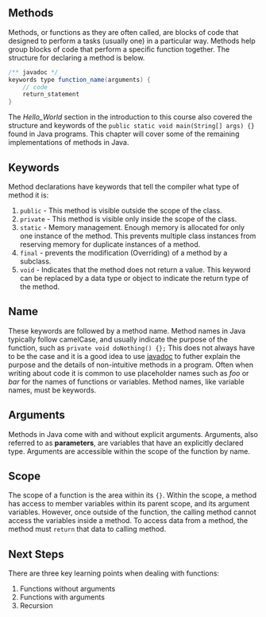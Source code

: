 ## Methods

Methods, or functions as they are often called, are blocks of code that designed to perform a tasks (usually one) in a particular way. Methods help group blocks of code that perform a specific function together. The structure for declaring a method is below. 

```Java
/** javadoc */
keywords type function_name(arguments) {
    // code
    return_statement
}
```

The *Hello_World* section in the introduction to this course also covered the structure and keywords of the `public static void main(String[] args) {}` found in Java programs. This chapter will cover some of the  remaining implementations of methods in Java. 

## Keywords

Method declarations have keywords that tell the compiler what type of method it is: 

1. `public` - This method is visible outside the scope of the class. 
2. `private` - This method is visible only inside the scope of the class. 
3. `static` - Memory management.  Enough memory is allocated for only one instance of the method. This prevents multiple class instances from reserving memory for duplicate instances of a method. 
4. `final` - prevents the modification (Overriding) of a method by a subclass. 
5. `void` - Indicates that the method does not return a value. This keyword can be replaced by a data type or object to indicate the return type of the method. 

## Name

These keywords are followed by a method name. Method names in Java typically follow camelCase, and usually indicate the purpose of the function, such as `private void doNothing() {};` This does not always have to be the case and it is a good idea to use <u>javadoc</u> to futher explain the purpose and the details of non-intuitive methods in a program. Often when writing about code it is common to use placeholder names such as *foo* or *bar* for the names of functions or variables. Method names, like variable names, must be keywords. 

## Arguments

Methods in Java come with and without explicit arguments. Arguments, also referred to as **parameters**, are variables that have an explicitly declared type. Arguments are accessible within the scope of the function by name. 

## Scope

The scope of a function is the area within its `{}`. Within the scope, a method has access to member variables within its parent scope, and its argument variables. However, once outside of the function, the calling method cannot access the variables inside a method. To access data from a method, the method must `return` that data to calling method. 

## Next Steps

There are three key learning points when dealing with functions: 

1. Functions without arguments
2. Functions with arguments
3. Recursion



